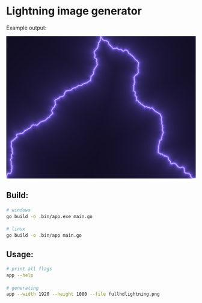 # Lightning image generator

Example output:

![Image](example.png)

## Build:

```bash
# windows
go build -o .bin/app.exe main.go

# linux
go build -o .bin/app main.go
```

## Usage:

```bash
# print all flags
app --help

# generating
app --width 1920 --height 1080 --file fullhdlightning.png
```
